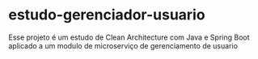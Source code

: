# estudo-gerenciador-usuario
Esse projeto é um estudo de Clean Architecture com Java e Spring Boot aplicado a um modulo de microserviço de gerenciamento de usuario
